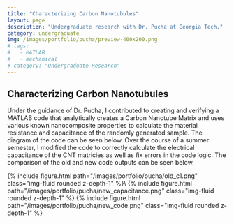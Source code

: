 ```yaml
---
title: "Characterizing Carbon Nanotubules"
layout: page
description: "Undergraduate research with Dr. Pucha at Georgia Tech."
category: undergraduate
img: /images/portfolio/pucha/preview-400x200.png
# tags: 
#   - MATLAB
#   - mechanical
# category: "Undergraduate Research"
---
```


## Characterizing Carbon Nanotubules
Under the guidance of Dr. Pucha, I contributed to creating and verifying a MATLAB code that analytically creates a Carbon Nanotube Matrix and uses various known nanocomposite properties to calculate the material resistance and capacitance of the randomly generated sample. The diagram of the code can be seen below.
Over the course of a summer semester, I modified the code to correctly calculate the electrical capacitance of the CNT matricies as well as fix errors in the code logic. The comparison of the old and new code outputs can be seen below.

<div class="container">
  <div class="row">
    <div class="col">
		{% include figure.html path="/images/portfolio/pucha/old_c1.png" class="img-fluid rounded z-depth-1" %}\
		{% include figure.html path="/images/portfolio/pucha/new_capacitance.png" class="img-fluid rounded z-depth-1" %}
		{% include figure.html path="/images/portfolio/pucha/new_code.png" class="img-fluid rounded z-depth-1" %}
    </div>
  </div>
</div>
